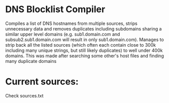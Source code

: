 # DNS Blocklist Compiler
Compiles a list of DNS hostnames from multiple sources, strips unnecessary data and removes duplicates including
subdomains sharing a similar upper level domains (e.g. sub1.domain.com and subsub2.sub1.domain.com will result in
only sub1.domain.com). Manages to strip back all the listed sources (which often each contain close to 300k including
many unique strings, but still likely duplicates) to well under 400k domains. This was made after searching some
other's host files and finding many duplicate domains

# Current sources:

Check sources.txt

